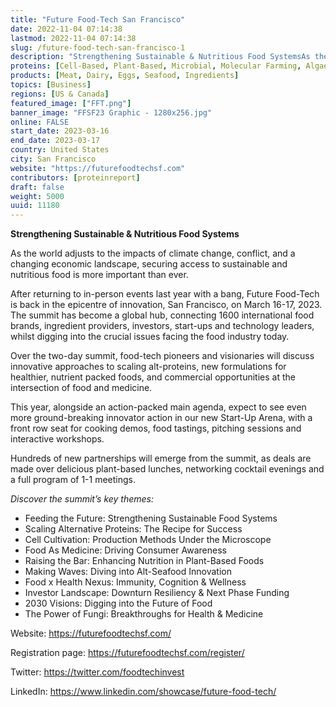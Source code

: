 ```yaml
---
title: "Future Food-Tech San Francisco"
date: 2022-11-04 07:14:38
lastmod: 2022-11-04 07:14:38
slug: /future-food-tech-san-francisco-1
description: "Strengthening Sustainable & Nutritious Food SystemsAs the world adjusts to the impacts of climate change, conflict, and a changing economic landscape, securing access to sustainable and nutritious food is more important than ever."
proteins: [Cell-Based, Plant-Based, Microbial, Molecular Farming, Algae, Fungi]
products: [Meat, Dairy, Eggs, Seafood, Ingredients]
topics: [Business]
regions: [US & Canada]
featured_image: ["FFT.png"]
banner_image: "FFSF23 Graphic - 1280x256.jpg"
online: FALSE
start_date: 2023-03-16
end_date: 2023-03-17
country: United States
city: San Francisco
website: "https://futurefoodtechsf.com"
contributors: [proteinreport]
draft: false
weight: 5000
uuid: 11180
---
```

<p><strong>Strengthening Sustainable & Nutritious Food Systems</strong></p>
<p>As the world adjusts to the impacts of climate change, conflict, and a changing economic landscape, securing access to sustainable and nutritious food is more important than ever.</p>
<p>After returning to in-person events last year with a bang, Future Food-Tech is back in the epicentre of innovation, San Francisco, on March 16-17, 2023. The summit has become a global hub, connecting 1600 international food brands, ingredient providers, investors, start-ups and technology leaders, whilst digging into the crucial issues facing the food industry today.</p>
<p>Over the two-day summit, food-tech pioneers and visionaries will discuss innovative approaches to scaling alt-proteins, new formulations for healthier, nutrient packed foods, and commercial opportunities at the intersection of food and medicine.</p>
<p>This year, alongside an action-packed main agenda, expect to see even more ground-breaking innovator action in our new Start-Up Arena, with a front row seat for cooking demos, food tastings, pitching sessions and interactive workshops.</p>
<p>Hundreds of new partnerships will emerge from the summit, as deals are made over delicious plant-based lunches, networking cocktail evenings and a full program of 1-1 meetings.</p>
<p><em>Discover the summit’s key themes:</em></p>
<ul>
<li>Feeding the Future: Strengthening Sustainable Food Systems</li>
<li>Scaling Alternative Proteins: The Recipe for Success</li>
<li>Cell Cultivation: Production Methods Under the Microscope</li>
<li>Food As Medicine: Driving Consumer Awareness</li>
<li>Raising the Bar: Enhancing Nutrition in Plant-Based Foods</li>
<li>Making Waves: Diving into Alt-Seafood Innovation</li>
<li>Food x Health Nexus: Immunity, Cognition & Wellness</li>
<li>Investor Landscape: Downturn Resiliency & Next Phase Funding</li>
<li>2030 Visions: Digging into the Future of Food</li>
<li>The Power of Fungi: Breakthroughs for Health & Medicine</li>
</ul>
<p>Website: <a href="https://futurefoodtechsf.com/">https://futurefoodtechsf.com/</a></p>
<p>Registration page: <a href="https://futurefoodtechsf.com/register/">https://futurefoodtechsf.com/register/</a></p>
<p>Twitter: <a href="https://twitter.com/foodtechinvest">https://twitter.com/foodtechinvest</a></p>
<p>LinkedIn: <a href="https://www.linkedin.com/showcase/future-food-tech/?viewAsMember=true">https://www.linkedin.com/showcase/future-food-tech/</a></p>

